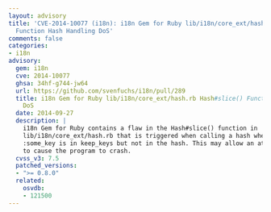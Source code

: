 ```yaml
---
layout: advisory
title: 'CVE-2014-10077 (i18n): i18n Gem for Ruby lib/i18n/core_ext/hash.rb Hash#slice()
  Function Hash Handling DoS'
comments: false
categories:
- i18n
advisory:
  gem: i18n
  cve: 2014-10077
  ghsa: 34hf-g744-jw64
  url: https://github.com/svenfuchs/i18n/pull/289
  title: i18n Gem for Ruby lib/i18n/core_ext/hash.rb Hash#slice() Function Hash Handling
    DoS
  date: 2014-09-27
  description: |
    i18n Gem for Ruby contains a flaw in the Hash#slice() function in
    lib/i18n/core_ext/hash.rb that is triggered when calling a hash when
    :some_key is in keep_keys but not in the hash. This may allow an attacker
    to cause the program to crash.
  cvss_v3: 7.5
  patched_versions:
  - ">= 0.8.0"
  related:
    osvdb:
    - 121500
---
```

